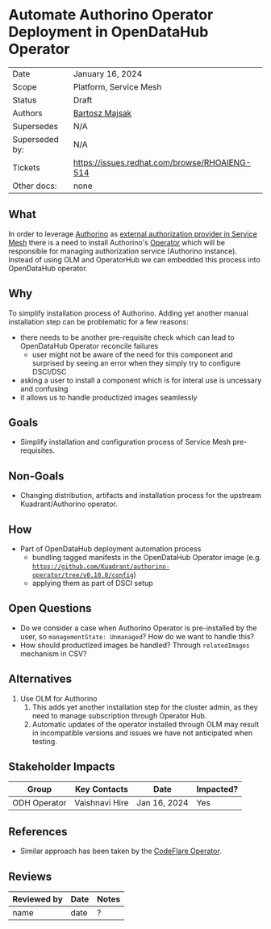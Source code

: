 # Automate Authorino Operator Deployment in OpenDataHub Operator


|                |            |
| -------------- | ---------- |
| Date           | January 16, 2024 |
| Scope          | Platform, Service Mesh |
| Status         | Draft |
| Authors        | [Bartosz Majsak](@bartoszmajsak) |
| Supersedes     | N/A |
| Superseded by: | N/A |
| Tickets        | https://issues.redhat.com/browse/RHOAIENG-514 |
| Other docs:    | none |

## What

In order to leverage [Authorino](https://github.com/Kuadrant/authorino) as [external authorization provider in Service Mesh](https://istio.io/latest/docs/tasks/security/authorization/authz-custom/) there is a need to install Authorino's [Operator](https://github.com/kuadrant/authorino-operator) which will be responsible for managing authorization service (Authorino instance). Instead of using OLM and OperatorHub we can embedded this process into OpenDataHub operator.

## Why

To simplify installation process of Authorino. Adding yet another manual installation step can be problematic for a few reasons:

  * there needs to be another pre-requisite check which can lead to OpenDataHub Operator reconcile failures 
    * user might not be aware of the need for this component and surprised by seeing an error when they simply try to configure DSCI/DSC
  * asking a user to install a component which is for interal use is uncessary and confusing
  * it allows us to handle productized images seamlessly

## Goals

* Simplify installation and configuration process of Service Mesh pre-requisites.

## Non-Goals

* Changing distribution, artifacts and installation process for the upstream Kuadrant/Authorino operator.

## How

  * Part of OpenDataHub deployment automation process
     * bundling tagged manifests in the OpenDataHub Operator image (e.g. [`https://github.com/Kuadrant/authorino-operator/tree/v0.10.0/config`](https://github.com/Kuadrant/authorino-operator/tree/v0.10.0/config))
     * applying them as part of DSCI setup

## Open Questions

* Do we consider a case when Authorino Operator is pre-installed by the user, so `managementState: Unmanaged`? How do we want to handle this?
* How should productized images be handled? Through `relatedImages` mechanism in CSV?

## Alternatives

1. Use OLM for Authorino
    1. This adds yet another installation step for the cluster admin, as they need to manage subscription through Operator Hub.
    2. Automatic updates of the operator installed through OLM may result in incompatible versions and issues we have not anticipated when testing.


## Stakeholder Impacts


| Group                 | Key Contacts   | Date           | Impacted? |
| --------------------- | -------------- | -------------- | --------- |
| ODH Operator          | Vaishnavi Hire | Jan 16, 2024   | Yes       |


## References

* Similar approach has been taken by the [CodeFlare Operator](https://github.com/opendatahub-io/architecture-decision-records/blob/main/distributed-workloads/ODH-ADR-DW-0001-determine-codeflare-deployment-strategy.md).

## Reviews

| Reviewed by                   | Date       | Notes |
| ----------------------------- | ---------  | ------|
| name                          | date       | ? |
